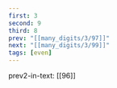 ```yaml
---
first: 3
second: 9
third: 8
prev: "[[many_digits/3/97]]"
next: "[[many_digits/3/99]]"
tags: [even]
---
```

prev2-in-text: [[96]]
